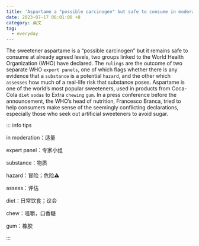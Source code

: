 ```yaml
---
title: 'Aspartame a "possible carcinogen" but safe to consume in moderation, WHO says'
date: 2023-07-17 06:01:00 +8
category: 英文
tag:
  - everyday
---
```


The sweetener aspartame is a “possible carcinogen” but it remains safe to consume at already agreed levels, two groups linked to the World Health Organization (WHO) have declared. The `rulings` are the outcome of two separate WHO `expert panels`, one of which flags whether there is any evidence that a `substance` is a potential `hazard`, and the other which `assesses` how much of a real-life risk that substance poses. Aspartame is one of the world’s most popular sweeteners, used in products from Coca-Cola `diet` `sodas` to Extra `chewing` `gum`. In a press conference before the announcement, the WHO’s head of nutrition, Francesco Branca, tried to help consumers make sense of the seemingly conflicting declarations, especially those who seek out artificial sweeteners to avoid sugar.

::: info tips

in moderation：适量

expert panel：专家小组

substance：物质

hazard：冒险；危险⚠️

assess：评估

diet：日常饮食；议会

chew：咀嚼，口香糖

gum：橡胶

:::
